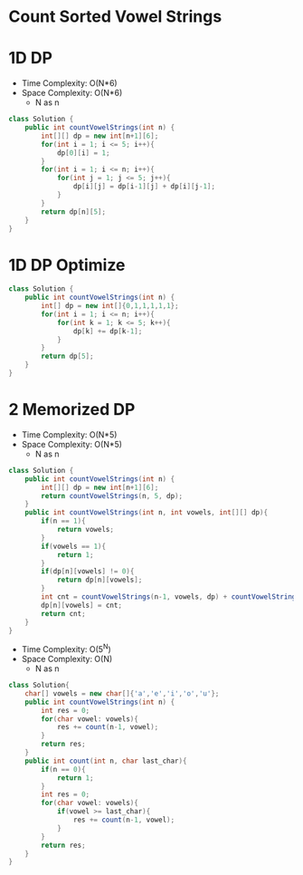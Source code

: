 # Count Sorted Vowel Strings

# 1D DP

- Time Complexity: O(N\*6)
- Space Complexity: O(N\*6)
  - N as n

```java
class Solution {
    public int countVowelStrings(int n) {
        int[][] dp = new int[n+1][6];
        for(int i = 1; i <= 5; i++){
            dp[0][i] = 1;
        }
        for(int i = 1; i <= n; i++){
            for(int j = 1; j <= 5; j++){
                dp[i][j] = dp[i-1][j] + dp[i][j-1];
            }
        }
        return dp[n][5];
    }
}
```

# 1D DP Optimize

```java
class Solution {
    public int countVowelStrings(int n) {
        int[] dp = new int[]{0,1,1,1,1,1};
        for(int i = 1; i <= n; i++){
            for(int k = 1; k <= 5; k++){
                dp[k] += dp[k-1];
            }
        }
        return dp[5];
    }
}
```

# 2 Memorized DP

- Time Complexity: O(N\*5)
- Space Complexity: O(N\*5)
  - N as n

```java
class Solution {
    public int countVowelStrings(int n) {
        int[][] dp = new int[n+1][6];
        return countVowelStrings(n, 5, dp);
    }
    public int countVowelStrings(int n, int vowels, int[][] dp){
        if(n == 1){
            return vowels;
        }
        if(vowels == 1){
            return 1;
        }
        if(dp[n][vowels] != 0){
            return dp[n][vowels];
        }
        int cnt = countVowelStrings(n-1, vowels, dp) + countVowelStrings(n, vowels-1, dp);
        dp[n][vowels] = cnt;
        return cnt;
    }
}
```

- Time Complexity: O(5<sup>N</sup>)
- Space Complexity: O(N)
  - N as n

```java
class Solution{
    char[] vowels = new char[]{'a','e','i','o','u'};
    public int countVowelStrings(int n) {
        int res = 0;
        for(char vowel: vowels){
            res += count(n-1, vowel);
        }
        return res;
    }
    public int count(int n, char last_char){
        if(n == 0){
            return 1;
        }
        int res = 0;
        for(char vowel: vowels){
            if(vowel >= last_char){
                res += count(n-1, vowel);
            }
        }
        return res;
    }
}
```
